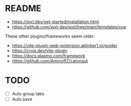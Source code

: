 # README

- https://wxt.dev/get-started/installation.html
- https://github.com/wxt-dev/wxt/tree/main/templates/vue



These other plugins/frameworks seem older:

- https://vite-plugin-web-extension.aklinker1.io/guide/
- https://crxjs.dev/vite-plugin
- https://docs.plasmo.com/framework
- https://github.com/AminoffZ/catonaut


# TODO

- [ ] Auto group tabs
- [ ] Auto save